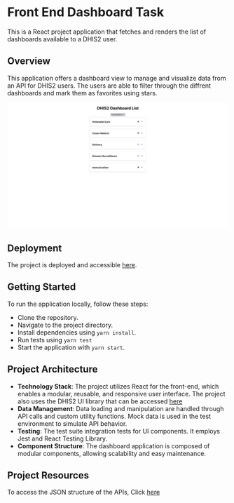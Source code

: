 # Front End Dashboard Task

This is a React project application that fetches and renders the list of dashboards available to a DHIS2 user.

## Overview

This application offers a dashboard view to manage and visualize data from an API for DHIS2 users. The users are able to filter through the diffrent dashboards and mark them as favorites using stars. 

![Screenshot](https://github.com/rosaga/frontend_task/blob/main/public/screenshot.png?raw=true "Optional Title")

## Deployment

The project is deployed and accessible [here](https://frontend-task-two-pi.vercel.app/).


## Getting Started

To run the application locally, follow these steps:

   * Clone the repository.
   * Navigate to the project directory.
   * Install dependencies using `yarn install`.  
   * Run tests using `yarn test` 
   * Start the application with `yarn start`.


## Project Architecture

* **Technology  Stack**: The project utilizes React for the front-end, which enables a modular, reusable, and responsive user interface. The project also uses the DHIS2 UI library that can be accessed [here](https://ui.dhis2.nu/)
* **Data Management**: Data loading and manipulation are handled through API calls and custom utility functions. Mock data is used in the test environment to simulate API behavior.
* **Testing**: The test suite integration tests for UI components. It employs Jest and React Testing Library.
* **Component Structure**: The dashboard application is composed of modular components, allowing scalability and easy maintenance.

## Project Resources

To access the JSON structure of the APIs, Click [here](https://gist.github.com/kabaros/da79636249e10a7c991a4638205b1726#file-imnyybfsxmm-json)
